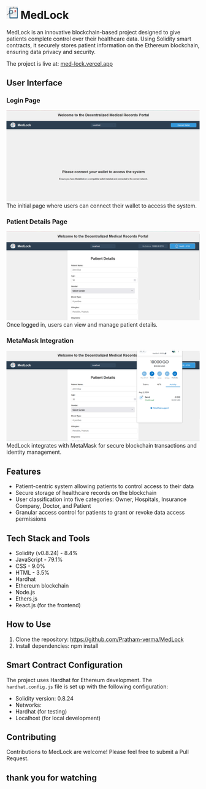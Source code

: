 # <img src="app/src/assets/285-2859467_medical-record.jpeg" alt="MedLock Logo" width="30"/> MedLock 

MedLock is an innovative blockchain-based project designed to give patients complete control over their healthcare data. Using Solidity smart contracts, it securely stores patient information on the Ethereum blockchain, ensuring data privacy and security.

The project is live at: [med-lock.vercel.app](https://med-lock.vercel.app)

## User Interface

### Login Page
![Login Page](app/src/assets/medlock.ss.png)
The initial page where users can connect their wallet to access the system.

### Patient Details Page
![Patient Details Page](app/src/assets/2medlock.ss.png)
Once logged in, users can view and manage patient details.

### MetaMask Integration
![MetaMask Integration](app/src/assets/3medlock.ss.png)
MedLock integrates with MetaMask for secure blockchain transactions and identity management.


## Features

- Patient-centric system allowing patients to control access to their data
- Secure storage of healthcare records on the blockchain
- User classification into five categories: Owner, Hospitals, Insurance Company, Doctor, and Patient
- Granular access control for patients to grant or revoke data access permissions

## Tech Stack and Tools

- Solidity (v0.8.24) - 8.4%
- JavaScript - 79.1%
- CSS - 9.0%
- HTML - 3.5%
- Hardhat
- Ethereum blockchain
- Node.js
- Ethers.js
- React.js (for the frontend)

## How to Use

1. Clone the repository:  https://github.com/Pratham-verma/MedLock 
2. Install dependencies:   npm install 

## Smart Contract Configuration

The project uses Hardhat for Ethereum development. The `hardhat.config.js` file is set up with the following configuration:

- Solidity version: 0.8.24
- Networks:
- Hardhat (for testing)
- Localhost (for local development)

## Contributing

Contributions to MedLock are welcome! Please feel free to submit a Pull Request.

## thank you for watching
